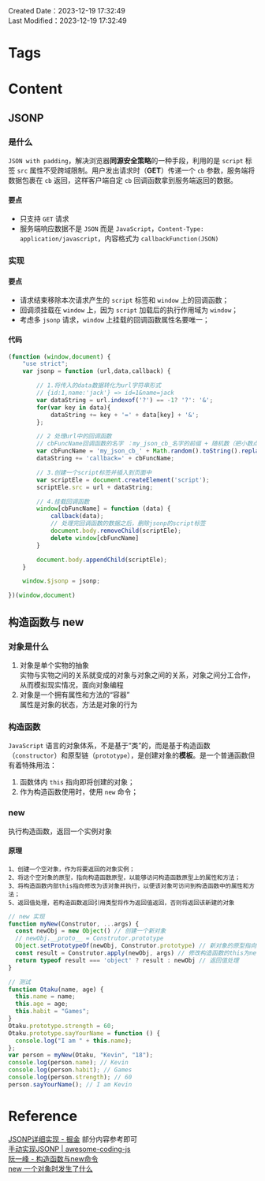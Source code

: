 Created Date：2023-12-19 17:32:49  
Last Modified：2023-12-19 17:32:49

# Tags

# Content

## JSONP

### 是什么

`JSON with padding`，解决浏览器**同源安全策略**的一种手段，利用的是 `script` 标签 `src` 属性不受跨域限制。用户发出请求时（**GET**）传递一个 `cb` 参数，服务端将数据包裹在 `cb` 返回，这样客户端自定 `cb` 回调函数拿到服务端返回的数据。

#### 要点

- 只支持 `GET` 请求
- 服务端响应数据不是 `JSON` 而是 `JavaScript`，`Content-Type: application/javascript`，内容格式为 `callbackFunction(JSON)`

### 实现

#### 要点

- 请求结束移除本次请求产生的 `script` 标签和 `window` 上的回调函数；
- 回调须挂载在 `window` 上，因为 `script` 加载后的执行作用域为 `window`；
- 考虑多 `jsonp` 请求，`window` 上挂载的回调函数属性名要唯一；

#### 代码

```ts
(function (window,document) {
    "use strict";
    var jsonp = function (url,data,callback) {

        // 1.将传入的data数据转化为url字符串形式
        // {id:1,name:'jack'} => id=1&name=jack
        var dataString = url.indexof('?') == -1? '?': '&';
        for(var key in data){
            dataString += key + '=' + data[key] + '&';
        };

        // 2 处理url中的回调函数
        // cbFuncName回调函数的名字 ：my_json_cb_名字的前缀 + 随机数（把小数点去掉）
        var cbFuncName = 'my_json_cb_' + Math.random().toString().replace('.','');
        dataString += 'callback=' + cbFuncName;

        // 3.创建一个script标签并插入到页面中
        var scriptEle = document.createElement('script');
        scriptEle.src = url + dataString;

        // 4.挂载回调函数
        window[cbFuncName] = function (data) {
            callback(data);
            // 处理完回调函数的数据之后，删除jsonp的script标签
            document.body.removeChild(scriptEle);
            delete window[cbFuncName]
        }

        document.body.appendChild(scriptEle);
    }

    window.$jsonp = jsonp;

})(window,document)

```

## 构造函数与 new

### 对象是什么

1. 对象是单个实物的抽象  
   实物与实物之间的关系就变成的对象与对象之间的关系，对象之间分工合作，从而模拟现实情况，面向对象编程
2. 对象是一个拥有属性和方法的“容器”  
   属性是对象的状态，方法是对象的行为

### 构造函数

`JavaScript` 语言的对象体系，不是基于“类”的，而是基于构造函数（`constructor`）和原型链（`prototype`），是创建对象的**模板**。是一个普通函数但有着特殊用法：

1. 函数体内 `this` 指向即将创建的对象；
2. 作为构造函数使用时，使用 `new` 命令；

### new

执行构造函数，返回一个实例对象

#### 原理

```ad-note
1、创建一个空对象，作为将要返回的对象实例；
2、将这个空对象的原型，指向构造函数原型，以能够访问构造函数原型上的属性和方法；
3、将构造函数内部this指向修改为该对象并执行，以便该对象可访问到构造函数中的属性和方法；
5、返回值处理，若构造函数返回引用类型将作为返回值返回，否则将返回该新建的对象
```

```js
// new 实现
function myNew(Construtor, ...args) {
  const newObj = new Object() // 创建一个新对象
  // newObj.__proto__ = Construtor.prototype
  Object.setPrototypeOf(newObj, Construtor.prototype) // 新对象的原型指向构造函数的原型
  const result = Construtor.apply(newObj, args) // 修改构造函数的this为newObj并执行
  return typeof result === 'object' ? result : newObj // 返回值处理
}

// 测试
function Otaku(name, age) {
  this.name = name;
  this.age = age;
  this.habit = "Games";
}
Otaku.prototype.strength = 60;
Otaku.prototype.sayYourName = function () {
  console.log("I am " + this.name);
};
var person = myNew(Otaku, "Kevin", "18");
console.log(person.name); // Kevin
console.log(person.habit); // Games
console.log(person.strength); // 60
person.sayYourName(); // I am Kevin
```

# Reference

[JSONP详细实现 - 掘金](https://juejin.cn/post/7034473926319144968) 部分内容参考即可  
[手动实现JSONP | awesome-coding-js](https://www.conardli.top/docs/JavaScript/%E6%89%8B%E5%8A%A8%E5%AE%9E%E7%8E%B0JSONP.html)  
[阮一峰 - 构造函数与new命令](https://javascript.ruanyifeng.com/oop/basic.html)  
[new 一个对象时发生了什么](https://jonny-wei.github.io/blog/base/javascript/prototype.html#%E9%97%AE%E9%A2%98)
